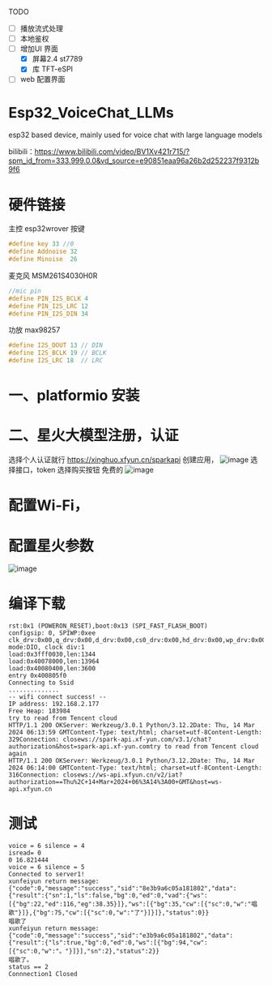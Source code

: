 TODO
- [ ] 播放流式处理
- [ ] 本地鉴权
- [ ] 增加UI 界面
  - [x]   屏幕2.4 st7789
  - [x]   库 TFT-eSPI
- [ ] web 配置界面
# Esp32_VoiceChat_LLMs
esp32 based device, mainly used for voice chat with large language models

bilibili：https://www.bilibili.com/video/BV1Xv421r715/?spm_id_from=333.999.0.0&vd_source=e90851eaa96a26b2d252237f9312b9f6
# 硬件链接
主控 esp32wrover
按键
```c
#define key 33 //0
#define Addnoise 32
#define Minoise  26
```
麦克风 MSM261S4030H0R
```c
//mic pin
#define PIN_I2S_BCLK 4
#define PIN_I2S_LRC 12
#define PIN_I2S_DIN 34
```
功放 max98257
```c
#define I2S_DOUT 13 // DIN
#define I2S_BCLK 19 // BCLK
#define I2S_LRC 18  // LRC
```
# 一、platformio 安装
# 二、星火大模型注册，认证
选择个人认证就行
https://xinghuo.xfyun.cn/sparkapi
创建应用，
![image](https://github.com/lumang/Esp32_VoiceChat_LLMs/assets/9112945/ff98bccf-f25a-453a-bbbf-d2d6843b16b3)
选择接口，token 选择购买按钮 免费的
![image](https://github.com/lumang/Esp32_VoiceChat_LLMs/assets/9112945/603a5d4a-277d-404e-9642-eea64d4b5cd0)

# 配置Wi-Fi，
# 配置星火参数
![image](https://github.com/lumang/Esp32_VoiceChat_LLMs/assets/9112945/2d90036b-5a86-4e9c-9ac5-56c4f31998d5)

# 编译下载
```shell
rst:0x1 (POWERON_RESET),boot:0x13 (SPI_FAST_FLASH_BOOT)
configsip: 0, SPIWP:0xee
clk_drv:0x00,q_drv:0x00,d_drv:0x00,cs0_drv:0x00,hd_drv:0x00,wp_drv:0x00
mode:DIO, clock div:1
load:0x3fff0030,len:1344
load:0x40078000,len:13964
load:0x40080400,len:3600
entry 0x400805f0
Connecting to Ssid
..............
-- wifi connect success! --
IP address: 192.168.2.177
Free Heap: 183984
try to read from Tencent cloud
HTTP/1.1 200 OKServer: Werkzeug/3.0.1 Python/3.12.2Date: Thu, 14 Mar 2024 06:13:59 GMTContent-Type: text/html; charset=utf-8Content-Length: 329Connection: closews://spark-api.xf-yun.com/v3.1/chat?authorization&host=spark-api.xf-yun.comtry to read from Tencent cloud again
HTTP/1.1 200 OKServer: Werkzeug/3.0.1 Python/3.12.2Date: Thu, 14 Mar 2024 06:14:00 GMTContent-Type: text/html; charset=utf-8Content-Length: 316Connection: closews://ws-api.xfyun.cn/v2/iat?authorization==Thu%2C+14+Mar+2024+06%3A14%3A00+GMT&host=ws-api.xfyun.cn
```
# 测试
```shell
voice = 6 silence = 4
isread= 0
0 16.821444
voice = 6 silence = 5
Connected to server1!
xunfeiyun return message:
{"code":0,"message":"success","sid":"8e3b9a6c05a181802","data":{"result":{"sn":1,"ls":false,"bg":0,"ed":0,"vad":{"ws":[{"bg":22,"ed":116,"eg":38.35}]},"ws":[{"bg":35,"cw":[{"sc":0,"w":"唱歌"}]},{"bg":75,"cw":[{"sc":0,"w":"了"}]}]},"status":0}}
唱歌了
xunfeiyun return message:
{"code":0,"message":"success","sid":"e3b9a6c05a181802","data":{"result":{"ls":true,"bg":0,"ed":0,"ws":[{"bg":94,"cw":[{"sc":0,"w":"。"}]}],"sn":2},"status":2}}
唱歌了。
status == 2
Connnection1 Closed
```
